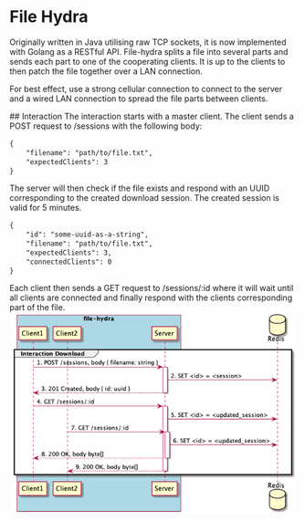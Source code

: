 # File Hydra
Originally written in Java utilising raw TCP sockets, it is now implemented with Golang as a RESTful API. File-hydra splits a file into several parts and sends each part to one of the cooperating clients. It is up to the clients to then patch the file together over a LAN connection. 

For best effect, use a strong cellular connection to connect to the server and a wired LAN connection to spread the file parts between clients. 

## Interaction
The interaction starts with a master client. The client sends a POST request to /sessions with the following body:
```
{
    "filename": "path/to/file.txt",
    "expectedClients": 3
}
```
The server will then check if the file exists and respond with an UUID corresponding to the created download session. The created session is valid for 5 minutes.
```
{
    "id": "some-uuid-as-a-string",
    "filename": "path/to/file.txt",
    "expectedClients": 3,
    "connectedClients": 0
}
```
Each client then sends a GET request to /sessions/:id where it will wait until all clients are connected and finally respond with the clients corresponding part of the file.  
![Interaction diagram](/doc/out/concept.png)
